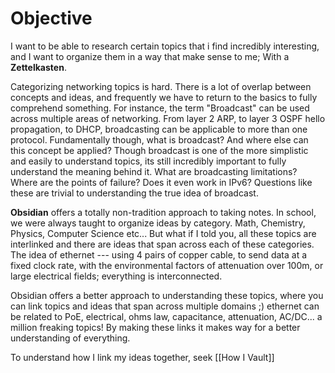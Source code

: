 # Objective

I want to be able to research certain topics that i find incredibly interesting, and I want to organize them in a way that make sense to me; With a **Zettelkasten**.

Categorizing networking topics is hard. There is a lot of overlap between concepts and ideas, and frequently we have to return to the basics to fully comprehend something. For instance, the term "Broadcast" can be used across multiple areas of networking. From layer 2 ARP, to layer 3 OSPF hello propagation, to DHCP, broadcasting can be applicable to more than one protocol. Fundamentally though, what is broadcast? And where else can this concept be applied? Though broadcast is one of the more simplistic and easily to understand topics, its still incredibly important to fully understand the meaning behind it. What are broadcasting limitations? Where are the points of failure? Does it even work in IPv6? Questions like these are trivial to understanding the true idea of broadcast.

**Obsidian** offers a totally non-tradition approach to taking notes. In school, we were always taught to organize ideas by category. Math, Chemistry, Physics, Computer Science etc... But what if I told you, all these topics are interlinked and there are ideas that span across each of these categories. The idea of ethernet --- using 4 pairs of copper cable, to send data at a fixed clock rate, with the environmental factors of attenuation over 100m, or large electrical fields; everything is interconnected. 

Obsidian offers a better approach to understanding these topics, where you can link topics and ideas that span across multiple domains ;) ethernet can be related to PoE, electrical, ohms law, capacitance, attenuation, AC/DC... a million freaking topics! By making these links it makes way for a better understanding of everything.

To understand how I link my ideas together, seek [[How I Vault]]

